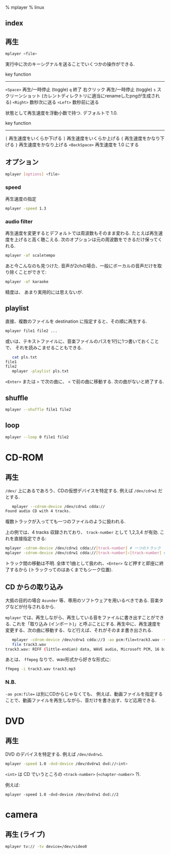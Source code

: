 % mplayer
% linux

## index

<div id=toc></div>

## 再生

```bash
mplayer <file>
```

実行中に次のキーシグナルを送ることでいくつかの操作ができる.

  key              function
---------------    --------------------------------
 `<Space>`         再生/一時停止 (toggle)
 `q`               終了
 右クリック        再生/一時停止 (toggle)
 `s`               スクリーンショット (カレントディレクトリに適当にrenameしたpngが生成される)
 `<Right>`         数秒次に送る
 `<Left>`          数秒前に送る

状態として再生速度を浮動小数で持つ.
デフォルトで 1.0.

  key                 function
-------------------   --------------------------------
  `[`                 再生速度をいくらか下げる
  `]`                 再生速度をいくらか上げる
  `{`                 再生速度をかなり下げる
  `}`                 再生速度をかなり上げる
  `<BackSpace>`       再生速度を 1.0 にする

## オプション

```bash
mplayer [options] <file>
```

### speed

再生速度の指定

```bash
mplayer -speed 1.3
```

### audio filter

再生速度を変更するとデフォルトでは周波数もそのまま変わる.
たとえば再生速度を上げると高く聴こえる.
次のオプションは元の周波数をできるだけ保ってくれる.

```bash
mplayer -af scaletempo
```

あと今こんなのも見つけた.
音声が2chの場合、一般にボーカルの音声だけを取り除くことができて:

```bash
mplayer -af karaoke
```

精度は、
あまり実用的には思えないが.

## playlist

直接、複数のファイルを destination に指定すると、その順に再生する.

```bash
mplayer file1 file2 ...
```

或いは、テキストファイルに、音楽ファイルのパスを1行に1つ書いておくことで、
それを読みこませることもできる.

```bash
   cat pls.txt
file1
file2
   mplayer -playlist pls.txt
```

`<Enter>` または `>` で次の曲に、 `<` で前の曲に移動する.
次の曲がないと終了する.

## shuffle

```bash
mplayer --shuffle file1 file2
```

## loop

```bash
mplayer --loop 0 file1 file2
```

# CD-ROM

## 再生

`/dev/` 上にあるであろう、CDの仮想デバイスを特定する.
例えば `/dev/cdrw1` だとする.


```bash
   mplayer --cdrom-device /dev/cdrw1 cdda://
Found audio CD with 4 tracks.
```

複数トラックが入ってても一つのファイルのように扱われる.


上の例では、4 tracks 収録されており、
`track-number` として 1,2,3,4 が有効.
これを直接指定できる:

```bash
mplayer -cdrom-device /dev/cdrw1 cdda://[track-number] # 一つのトラック
mplayer -cdrom-device /dev/cdrw1 cdda://[track-number]-[track-number] # トラックの範囲
```

トラック間の移動は不明.
全体で1曲として扱われ、`<Enter>` など押すと即座に終了するから
(トラックってのはあくまでもシーク位置).

## CD からの取り込み

大抵の目的の場合 `Asunder` 等、専用のソフトウェアを用いるべきである.
音楽タグなどが付与されるから.

`mplayer` では、再生しながら、再生している音をファイルに書き出すことができる.
これを「取り込み (インポート)」と呼ぶことにする.
再生中に、再生速度を変更する、次の曲に移動する、など行えば、それがそのまま書き出される.

```bash
   mplayer -cdrom-device /dev/cdrw1 cdda://3 -ao pcm:file=track3.wav -vo null -vc null
   file track3.wav
track3.wav: RIFF (little-endian) data, WAVE audio, Microsoft PCM, 16 bit, stereo 44100 Hz
```

あとは、 `ffmpeg` なりで、wav形式から好きな形式に:

```bash
ffmpeg -i track3.wav track3.mp3
```

### N.B.

`-ao pcm:file=`  は別にCDからじゃなくても、
例えば、動画ファイルを指定することで、動画ファイルを再生しながら、音だけを書き出す、など応用できる.

# DVD

## 再生

DVD のデバイスを特定する.
例えば `/dev/dvdrw1`.

```bash
mplayer -speed 1.0 -dvd-device /dev/dvdrw1 dvd://<int>
```


`<int>` は CD でいうところの `<track-number>`
(`<chapter-number>` ?).

例えば:

```
mplayer -speed 1.0 -dvd-device /dev/dvdrw1 dvd://2
```

# camera

## 再生 (ライブ)

```bash
mplayer tv:// -tv device=/dev/video0
```

